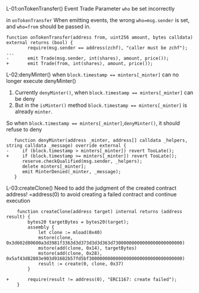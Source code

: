L-01:onTokenTransfer() Event Trade Parameter `who` be set incorrectly

in `onTokenTransfer` When emitting events, the wrong `who=msg.sender` is set, and `who=from` should be passed in.

```solidity
function onTokenTransfer(address from, uint256 amount, bytes calldata) external returns (bool) {
        require(msg.sender == address(zchf), "caller must be zchf");
...
-       emit Trade(msg.sender, int(shares), amount, price());
+       emit Trade(from, int(shares), amount, price());
```

L-02:denyMinter() when `block.timestamp == minters[_minter]` can no longer execute denyMinter()
1. Currently `denyMinter()`, when `block.timestamp == minters[_minter]` can be deny
2. But in the `isMinter()` method `block.timestamp == minters[_minter]` is already `minter`.

So when `block.timestamp == minters[_minter]`,`denyMinter()`, it should refuse to deny

```solidity
   function denyMinter(address _minter, address[] calldata _helpers, string calldata _message) override external {
-     if (block.timestamp > minters[_minter]) revert TooLate();
+     if (block.timestamp >= minters[_minter]) revert TooLate();
      reserve.checkQualified(msg.sender, _helpers);
      delete minters[_minter];
      emit MinterDenied(_minter, _message);
   }
```

L-03:createClone() Need to add the judgment of the created contract address! =address(0) to avoid creating a failed contract and continue execution

```solidity
    function createClone(address target) internal returns (address result) {
        bytes20 targetBytes = bytes20(target);
        assembly {
            let clone := mload(0x40)
            mstore(clone, 0x3d602d80600a3d3981f3363d3d373d3d3d363d73000000000000000000000000)
            mstore(add(clone, 0x14), targetBytes)
            mstore(add(clone, 0x28), 0x5af43d82803e903d91602b57fd5bf30000000000000000000000000000000000)
            result := create(0, clone, 0x37)
        }

+       require(result != address(0), "ERC1167: create failed");
    }
```
